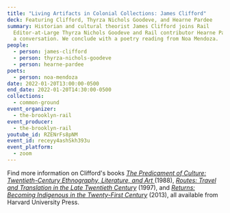 ```yaml
---
title: "Living Artifacts in Colonial Collections: James Clifford"
deck: Featuring Clifford, Thyrza Nichols Goodeve, and Hearne Pardee
summary: Historian and cultural theorist James Clifford joins Rail
  Editor-at-Large Thyrza Nichols Goodeve and Rail contributor Hearne Pardee for
  a conversation. We conclude with a poetry reading from Noa Mendoza.
people:
  - person: james-clifford
  - person: thyrza-nichols-goodeve
  - person: hearne-pardee
poets:
  - person: noa-mendoza
date: 2022-01-20T13:00:00-0500
end_date: 2022-01-20T14:30:00-0500
collections:
  - common-ground
event_organizer:
  - the-brooklyn-rail
event_producer:
  - the-brooklyn-rail
youtube_id: RZENrFs8pNM
event_id: receyy4ashSkh393u
event_platform:
  - zoom
---
```

Find more information on Clifford's books *[The Predicament of Culture: Twentieth-Century Ethnography, Literature, and Art ](https://www.hup.harvard.edu/catalog.php?isbn=9780674698437)*(1988), *[Routes: Travel and Translation in the Late Twentieth Century](https://www.hup.harvard.edu/catalog.php?isbn=9780674779617)* (1997), and *[Returns:
Becoming Indigenous in the Twenty-First Century](https://www.hup.harvard.edu/catalog.php?isbn=9780674724921)* (2013), all available from Harvard University Press.